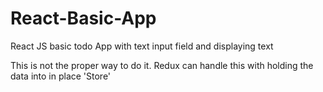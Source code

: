 # React-Basic-App
React JS basic todo App with text input field and displaying text

This is not the proper way to do it. Redux can handle
this with holding the data into in place 'Store'
